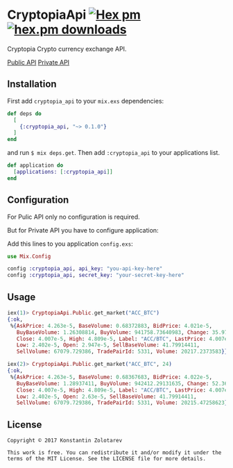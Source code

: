 # CryptopiaApi [![Hex pm](http://img.shields.io/hexpm/v/cryptopia_api.svg?style=flat)](https://hex.pm/packages/cryptopia_api) [![hex.pm downloads](https://img.shields.io/hexpm/dt/cryptopia_api.svg?style=flat)](https://hex.pm/packages/cryptopia_api)

Cryptopia Crypto currency exchange API.

[Public API](https://www.cryptopia.co.nz/Forum/Thread/255)
[Private API](https://www.cryptopia.co.nz/Forum/Thread/256)

## Installation

First add `cryptopia_api` to your `mix.exs` dependencies:

```elixir
def deps do
  [
    {:cryptopia_api, "~> 0.1.0"}
  ]
end
```

and run `$ mix deps.get`. Then add `:cryptopia_api` to your applications list.

```elixir
def application do
  [applications: [:cryptopia_api]]
end
```

## Configuration

For Pulic API only no configuration is required.

But for Private API you have to configure application:

Add this lines to you application `config.exs`:

```elixir
use Mix.Config

config :cryptopia_api, api_key: "you-api-key-here"
config :cryptopia_api, secret_key: "your-secret-key-here"
```

## Usage

```elixir
iex(1)> CryptopiaApi.Public.get_market("ACC_BTC")
{:ok,
 %{AskPrice: 4.263e-5, BaseVolume: 0.68372883, BidPrice: 4.021e-5,
   BuyBaseVolume: 1.26308814, BuyVolume: 941758.73640983, Change: 35.97,
   Close: 4.007e-5, High: 4.809e-5, Label: "ACC/BTC", LastPrice: 4.007e-5,
   Low: 2.402e-5, Open: 2.947e-5, SellBaseVolume: 41.79914411,
   SellVolume: 67079.729386, TradePairId: 5331, Volume: 20217.2373583}}

iex(2)> CryptopiaApi.Public.get_market("ACC_BTC", 24)
{:ok,
 %{AskPrice: 4.263e-5, BaseVolume: 0.68367683, BidPrice: 4.022e-5,
   BuyBaseVolume: 1.28937411, BuyVolume: 942412.29131635, Change: 52.36,
   Close: 4.007e-5, High: 4.809e-5, Label: "ACC/BTC", LastPrice: 4.007e-5,
   Low: 2.402e-5, Open: 2.63e-5, SellBaseVolume: 41.79914411,
   SellVolume: 67079.729386, TradePairId: 5331, Volume: 20215.47258623}}
```

## License

    Copyright © 2017 Konstantin Zolotarev

    This work is free. You can redistribute it and/or modify it under the
    terms of the MIT License. See the LICENSE file for more details.
